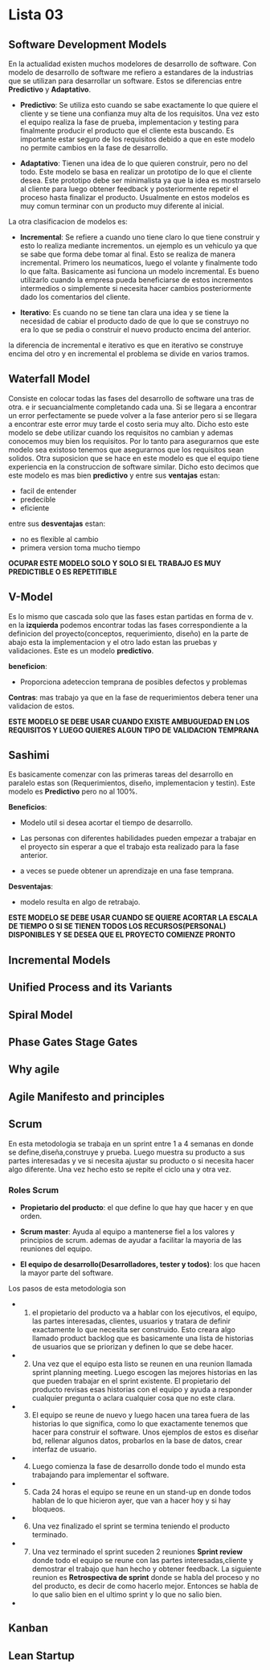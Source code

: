 # Lista 03

## Software Development Models
En la actualidad existen muchos modelores de desarrollo de software. Con modelo de desarrollo de software me refiero a estandares de la industrias que se utilizan para desarrollar un software. Estos se diferencias entre **Predictivo** y **Adaptativo**.

* **Predictivo**: Se utiliza esto cuando se sabe exactamente lo que quiere el cliente y se tiene una confianza muy alta de los requisitos. Una vez esto el equipo realiza la fase de prueba, implementacion y testing para finalmente producir el producto que el cliente esta buscando. Es importante estar seguro de los requisitos debido a que en este modelo no permite cambios en la fase de desarrollo. 

* **Adaptativo**: Tienen una idea de lo que quieren construir, pero no del todo. Este modelo se basa en realizar un prototipo de lo que el cliente desea. Este prototipo debe ser minimalista ya que la idea es mostrarselo al cliente para luego obtener feedback y posteriormente repetir el proceso hasta finalizar el producto. Usualmente en estos modelos es muy comun terminar con un producto muy diferente al inicial.

La otra clasificacion de modelos es:

* **Incremental**: Se refiere a cuando uno tiene claro lo que tiene construir y esto lo realiza mediante incrementos. un ejemplo es un vehiculo ya que se sabe que forma debe tomar al final. Esto se realiza de manera incremental. Primero los neumaticos, luego el volante y finalmente todo lo que falta. Basicamente asi funciona un modelo incremental. Es bueno utilizarlo cuando la empresa pueda beneficiarse de estos incrementos intermedios o simplemente si necesita hacer cambios posteriormente dado los comentarios del cliente.

* **Iterativo**: Es cuando no se tiene tan clara una idea y se tiene la necesidad de cabiar el producto dado de que lo que se construyo no era lo que se pedia o construir el nuevo producto encima del anterior.

la diferencia de incremental e iterativo es que en iterativo se construye encima del otro y en incremental el problema se divide en varios tramos.

## Waterfall Model

Consiste en colocar todas las fases del desarrollo de software una tras de otra. e ir secuancialmente completando cada una. Si se llegara a encontrar un error perfectamente se puede volver a la fase anterior pero si se llegara a encontrar este error muy tarde el costo seria muy alto. Dicho esto este modelo se debe utilizar cuando los requisitos no cambian y ademas conocemos muy bien los requisitos. Por lo tanto para asegurarnos que este modelo sea existoso tenemos que asegurarnos que los requisitos sean solidos. Otra suposicion que se hace en este modelo es que el equipo tiene experiencia en la construccion de software similar. Dicho esto decimos que este modelo es mas bien **predictivo** y entre sus **ventajas** estan:
* facil de entender
* predecible
* eficiente

entre sus **desventajas** estan:
* no es flexible al cambio
* primera version toma mucho tiempo


**OCUPAR ESTE MODELO SOLO Y SOLO SI EL TRABAJO ES MUY PREDICTIBLE O ES REPETITIBLE**
## V-Model

Es lo mismo que cascada solo que las fases estan partidas en forma de v. en la **izquierda** podemos encontrar todas las fases correspondiente a la definicion del proyecto(conceptos, requerimiento, diseño) en la parte de abajo esta la implementacion y el otro lado estan las pruebas y validaciones. Este es un modelo **predictivo**.

**beneficion**: 
* Proporciona adeteccion temprana de posibles defectos y problemas 

**Contras**:
mas trabajo ya que en la fase de requerimientos debera tener una validacion de estos.

**ESTE MODELO SE DEBE USAR CUANDO EXISTE AMBUGUEDAD EN LOS REQUISITOS Y LUEGO QUIERES ALGUN TIPO DE VALIDACION TEMPRANA**

## Sashimi

Es basicamente comenzar con las primeras tareas del desarrollo en paralelo estas son (Requerimientos, diseño, implementacion y testin). Este modelo es **Predictivo** pero no al 100%.

**Beneficios**:

* Modelo util si desea acortar el tiempo de desarrollo. 

* Las personas con diferentes habilidades pueden empezar a trabajar en el proyecto sin esperar a que el trabajo esta realizado para la fase anterior.

* a veces se puede obtener un aprendizaje en una fase temprana.

**Desventajas**:

* modelo resulta en algo de retrabajo.

**ESTE MODELO SE DEBE USAR CUANDO SE QUIERE ACORTAR LA ESCALA DE TIEMPO O SI SE TIENEN TODOS LOS RECURSOS(PERSONAL) DISPONIBLES Y SE DESEA QUE EL PROYECTO COMIENZE PRONTO**
## Incremental Models

## Unified Process and its Variants

## Spiral Model

## Phase Gates Stage Gates

## Why agile

## Agile Manifesto and principles

## Scrum

En esta metodologia se trabaja en un sprint entre 1 a 4 semanas en donde se define,diseña,construye y prueba. Luego muestra su producto a sus partes interesadas y ve si necesita ajustar su producto o si necesita hacer algo diferente. Una vez hecho esto se repite el ciclo una y otra vez.

### Roles Scrum

* **Propietario del producto**: el que define lo que hay que hacer y en que orden.

* **Scrum master**: Ayuda al equipo a mantenerse fiel a los valores y principios de scrum. ademas de ayudar a facilitar la mayoria de las reuniones del equipo.

* **El equipo de desarrollo(Desarrolladores, tester y todos)**: los que hacen la mayor parte del software.

Los pasos de esta metodologia son

* 1) el propietario del producto va a hablar con los ejecutivos, el equipo, las partes interesadas, clientes, usuarios y tratara de definir exactamente lo que necesita ser construido. Esto creara algo llamado product backlog que es basicamente una lista de historias de usuarios que se priorizan y definen lo que se debe hacer.


* 2) Una vez que el equipo esta listo se reunen en una reunion llamada sprint planning meeting. Luego escogen las mejores historias en las que pueden trabajar en el sprint existente. El propietario del producto revisas esas historias con el equipo y ayuda a responder cualquier pregunta o aclara cualquier cosa que no este clara.

* 3) El equipo se reune de nuevo y luego hacen una tarea fuera de las historias lo que significa, como lo que exactamente tenemos que hacer para construir el software. Unos ejemplos de estos es diseñar bd, rellenar algunos datos, probarlos en la base de datos, crear interfaz de usuario.

* 4) Luego comienza la fase de desarrollo donde todo el mundo esta trabajando para implementar el software.

* 5) Cada 24 horas el equipo se reune en un stand-up en donde todos hablan de lo que hicieron ayer, que van a hacer hoy y si hay bloqueos.

* 6) Una vez finalizado el sprint se termina teniendo el producto terminado.

* 7) Una vez terminado el sprint suceden 2 reuniones **Sprint review** donde todo el equipo se reune con las partes interesadas,cliente y demostrar el trabajo que han hecho y obtener feedback. La siguiente reunion es **Retrospectiva de sprint** donde se habla del proceso y no del producto, es decir de como hacerlo mejor.
Entonces se habla de lo que salio bien en el ultimo sprint y lo que no salio bien. 


*

## Kanban

## Lean Startup
